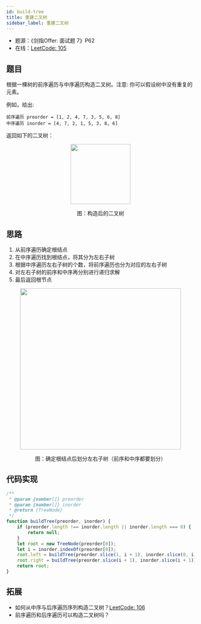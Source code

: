 ```yaml
---
id: build-tree
title: 重建二叉树
sidebar_label: 重建二叉树
---
```


- 题源：《剑指Offer: 面试题 7》P62
- 在线：[LeetCode: 105](https://leetcode-cn.com/problems/construct-binary-tree-from-preorder-and-inorder-traversal/)

## 题目

根据一棵树的前序遍历与中序遍历构造二叉树。注意: 你可以假设树中没有重复的元素。

例如，给出:

```text
前序遍历 preorder = [1, 2, 4, 7, 3, 5, 6, 8]
中序遍历 inorder = [4, 7, 2, 1, 5, 3, 8, 6]
```

返回如下的二叉树：

<div align="center">
    <img width="160" src="https://cosmos-x.oss-cn-hangzhou.aliyuncs.com/HipCM5.jpg" />
    <p>图：构造后的二叉树</p>
</div>

## 思路

1. 从前序遍历确定根结点
2. 在中序遍历找到根结点，将其分为左右子树
3. 根据中序遍历左右子树的个数，将前序遍历也分为对应的左右子树
4. 对左右子树的前序和中序再分别进行递归求解
5. 最后返回根节点

<div align="center">
    <img width="430" src="https://cosmos-x.oss-cn-hangzhou.aliyuncs.com/HxOdfm.jpg" />
    <p>图：确定根结点后划分左右子树（前序和中序都要划分）</p>
</div>

## 代码实现

```js
/**
 * @param {number[]} preorder
 * @param {number[]} inorder
 * @return {TreeNode}
 */
function buildTree(preorder, inorder) {
    if (preorder.length !== inorder.length || inorder.length === 0) {
        return null;
    }
    let root = new TreeNode(preorder[0]);
    let i = inorder.indexOf(preorder[0]);
    root.left = buildTree(preorder.slice(1, i + 1), inorder.slice(0, i));
    root.right = buildTree(preorder.slice(i + 1), inorder.slice(i + 1));
    return root;
}
```

## 拓展

- 如何从中序与后序遍历序列构造二叉树？[LeetCode: 106](https://leetcode-cn.com/problems/construct-binary-tree-from-inorder-and-postorder-traversal/)
- 前序遍历和后序遍历可以构造二叉树吗？
